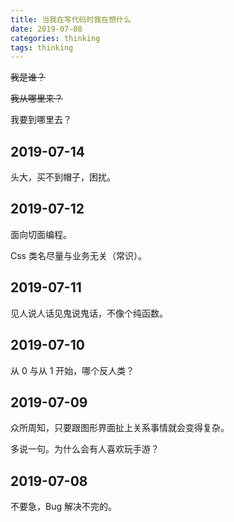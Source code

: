 ```yaml
---
title: 当我在写代码时我在想什么
date: 2019-07-08
categories: thinking
tags: thinking
---
```


~~我是谁？~~

~~我从哪里来？~~

我要到哪里去？


## 2019-07-14

头大，买不到帽子，困扰。


## 2019-07-12

面向切面编程。

Css 类名尽量与业务无关（常识）。


## 2019-07-11

见人说人话见鬼说鬼话，不像个纯函数。


## 2019-07-10

从 0 与从 1 开始，哪个反人类？


## 2019-07-09

众所周知，只要跟图形界面扯上关系事情就会变得复杂。

多说一句。为什么会有人喜欢玩手游？


## 2019-07-08

不要急，Bug 解决不完的。
